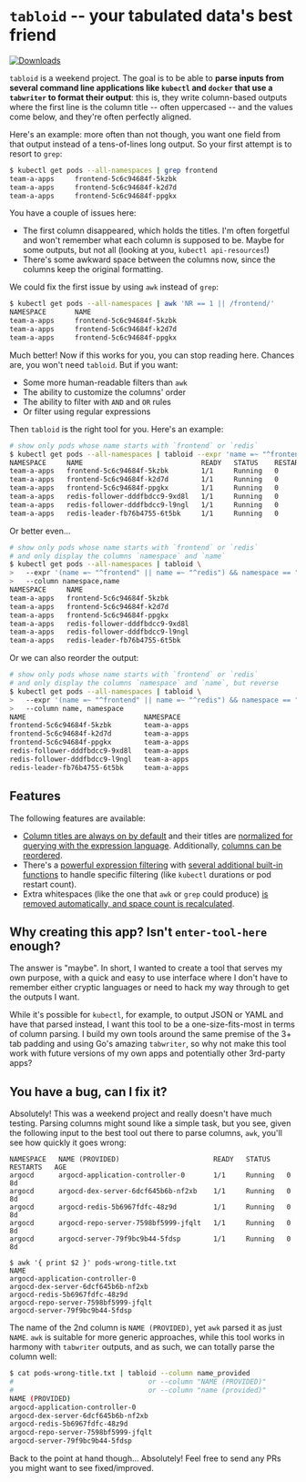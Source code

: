 # `tabloid` -- your tabulated data's best friend

[![Downloads](https://img.shields.io/github/downloads/patrickdappollonio/tabloid/total?color=blue&logo=github&style=flat-square)](https://github.com/patrickdappollonio/tabloid/releases)

`tabloid` is a weekend project. The goal is to be able to **parse inputs from several command line applications like `kubectl` and `docker` that use a `tabwriter` to format their output**: this is, they write column-based outputs where the first line is the column title -- often uppercased -- and the values come below, and they're often perfectly aligned.

Here's an example: more often than not though, you want one field from that output instead of a tens-of-lines long output. So your first attempt is to resort to `grep`:

```bash
$ kubectl get pods --all-namespaces | grep frontend
team-a-apps     frontend-5c6c94684f-5kzbk                                       1/1     Running   0          8d
team-a-apps     frontend-5c6c94684f-k2d7d                                       1/1     Running   0          8d
team-a-apps     frontend-5c6c94684f-ppgkx                                       1/1     Running   0          8d
```

You have a couple of issues here:

* The first column disappeared, which holds the titles. I'm often forgetful and won't remember what each column is supposed to be. Maybe for some outputs, but not all (looking at you, `kubectl api-resources`!)
* There's some awkward space between the columns now, since the columns keep the original formatting.

We could fix the first issue by using `awk` instead of `grep`:

```bash
$ kubectl get pods --all-namespaces | awk 'NR == 1 || /frontend/'
NAMESPACE       NAME                                                            READY   STATUS    RESTARTS   AGE
team-a-apps     frontend-5c6c94684f-5kzbk                                       1/1     Running   0          8d
team-a-apps     frontend-5c6c94684f-k2d7d                                       1/1     Running   0          8d
team-a-apps     frontend-5c6c94684f-ppgkx                                       1/1     Running   0          8d
```

Much better! Now if this works for you, you can stop reading here. Chances are, you won't need `tabloid`. But if you want:

* Some more human-readable filters than `awk`
* The ability to customize the columns' order
* The ability to filter with `AND` and `OR` rules
* Or filter using regular expressions

Then `tabloid` is the right tool for you. Here's an example:

```bash
# show only pods whose name starts with `frontend` or `redis`
$ kubectl get pods --all-namespaces | tabloid --expr 'name =~ "^frontend" || name =~ "^redis"'
NAMESPACE     NAME                             READY   STATUS    RESTARTS   AGE
team-a-apps   frontend-5c6c94684f-5kzbk        1/1     Running   0          8d
team-a-apps   frontend-5c6c94684f-k2d7d        1/1     Running   0          8d
team-a-apps   frontend-5c6c94684f-ppgkx        1/1     Running   0          8d
team-a-apps   redis-follower-dddfbdcc9-9xd8l   1/1     Running   0          8d
team-a-apps   redis-follower-dddfbdcc9-l9ngl   1/1     Running   0          8d
team-a-apps   redis-leader-fb76b4755-6t5bk     1/1     Running   0          8d
```

Or better even...

```bash
# show only pods whose name starts with `frontend` or `redis`
# and only display the columns `namespace` and `name`
$ kubectl get pods --all-namespaces | tabloid \
>   --expr '(name =~ "^frontend" || name =~ "^redis") && namespace == "team-a-apps"' \
>   --column namespace,name
NAMESPACE     NAME
team-a-apps   frontend-5c6c94684f-5kzbk
team-a-apps   frontend-5c6c94684f-k2d7d
team-a-apps   frontend-5c6c94684f-ppgkx
team-a-apps   redis-follower-dddfbdcc9-9xd8l
team-a-apps   redis-follower-dddfbdcc9-l9ngl
team-a-apps   redis-leader-fb76b4755-6t5bk
```

Or we can also reorder the output:

```bash
# show only pods whose name starts with `frontend` or `redis`
# and only display the columns `namespace` and `name`, but reverse
$ kubectl get pods --all-namespaces | tabloid \
>   --expr '(name =~ "^frontend" || name =~ "^redis") && namespace == "team-a-apps"' \
>   --column name, namespace
NAME                             NAMESPACE
frontend-5c6c94684f-5kzbk        team-a-apps
frontend-5c6c94684f-k2d7d        team-a-apps
frontend-5c6c94684f-ppgkx        team-a-apps
redis-follower-dddfbdcc9-9xd8l   team-a-apps
redis-follower-dddfbdcc9-l9ngl   team-a-apps
redis-leader-fb76b4755-6t5bk     team-a-apps
```

## Features

The following features are available:

* [Column titles are always on by default](docs/column-titles.md#column-titles-always-on-by-default) and their titles are [normalized for querying with the expression language](docs/column-titles.md#column-title-normalization). Additionally, [columns can be reordered](docs/column-titles.md#column-selection-and-reordering).
* There's a [powerful expression filtering](docs/expressions.md#powerful-expression-evaluator) with [several additional built-in functions](docs/expressions.md#expression-functions) to handle specific filtering (like `kubectl` durations or pod restart count).
* Extra whitespaces (like the one that `awk` or `grep` could produce) [is removed automatically, and space count is recalculated](docs/qol-improvements.md#cleaning-up-extra-whitespace).

## Why creating this app? Isn't `enter-tool-here` enough?

The answer is "maybe". In short, I wanted to create a tool that serves my own purpose, with a quick and easy to use interface where I don't have to remember either cryptic languages or need to hack my way through to get the outputs I want.

While it's possible for `kubectl`, for example, to output JSON or YAML and have that parsed instead, I want this tool to be a one-size-fits-most in terms of column parsing. I build my own tools around the same premise of the 3+ tab padding and using Go's amazing `tabwriter`, so why not make this tool work with future versions of my own apps and potentially other 3rd-party apps?

## You have a bug, can I fix it?

Absolutely! This was a weekend project and really doesn't have much testing. Parsing columns might sound like a simple task, but you see, given the following input to the best tool out there to parse columns, `awk`, you'll see how quickly it goes wrong:

```
NAMESPACE   NAME (PROVIDED)                       READY   STATUS    RESTARTS   AGE
argocd      argocd-application-controller-0       1/1     Running   0          8d
argocd      argocd-dex-server-6dcf645b6b-nf2xb    1/1     Running   0          8d
argocd      argocd-redis-5b6967fdfc-48z9d         1/1     Running   0          8d
argocd      argocd-repo-server-7598bf5999-jfqlt   1/1     Running   0          8d
argocd      argocd-server-79f9bc9b44-5fdsp        1/1     Running   0          8d
```

```
$ awk '{ print $2 }' pods-wrong-title.txt
NAME
argocd-application-controller-0
argocd-dex-server-6dcf645b6b-nf2xb
argocd-redis-5b6967fdfc-48z9d
argocd-repo-server-7598bf5999-jfqlt
argocd-server-79f9bc9b44-5fdsp
```

The name of the 2nd column is `NAME (PROVIDED)`, yet `awk` parsed it as just `NAME`. `awk` is suitable for more generic approaches, while this tool works in harmony with `tabwriter` outputs, and as such, we can totally parse the column well:

```bash
$ cat pods-wrong-title.txt | tabloid --column name_provided
#                                 or --column "NAME (PROVIDED)"
#                                 or --column "name (provided)"
NAME (PROVIDED)
argocd-application-controller-0
argocd-dex-server-6dcf645b6b-nf2xb
argocd-redis-5b6967fdfc-48z9d
argocd-repo-server-7598bf5999-jfqlt
argocd-server-79f9bc9b44-5fdsp
```

Back to the point at hand though... Absolutely! Feel free to send any PRs you might want to see fixed/improved.
